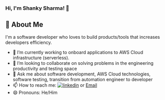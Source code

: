 ### Hi, I'm Shanky Sharma!  👋

## 🚀 About Me
I'm a software developer who loves to build products/tools that increases developers efficiency.

- 🌱 I’m currently working to onboard applications to AWS Cloud infrastructure (serverless). 
- 👯 I’m looking to collaborate on solving problems in the engineering productivity and testing space
- 💬 Ask me about software development, AWS Cloud technologies, software testing, transition from automation engineer to developer
- 📫 How to reach me: [![linkedin](https://img.shields.io/badge/linkedin-0A66C2?style=for-the-badge&logo=linkedin&logoColor=white)](https://www.linkedin.com/in/shankysharma/) or [Email](shankybnl@gmail.com)
- 😄 Pronouns: He/Him


<!--
- 🔭 I’m currently working on ...
- ⚡ Fun fact: ...
**shankybnl/shankybnl** is a ✨ _special_ ✨ repository because its `README.md` (this file) appears on your GitHub profile.

Here are some ideas to get you started:
-->
